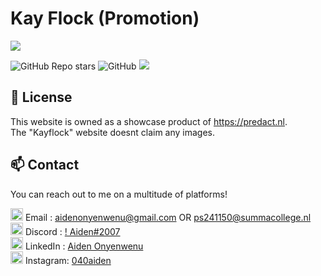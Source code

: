 # Kay Flock (Promotion)

<img src="https://09920c83-30e2-4303-93f0-df0cbe3bf521-00-2sz05h2xczetz.worf.replit.dev/images/readme.png">

![GitHub Repo stars](https://img.shields.io/github/stars/AidenistooOP/Kayflock?color=green) ![GitHub](https://img.shields.io/github/license/AidenistooOP/Kayflock) ![](https://komarev.com/ghpvc/?username=aidenistooop&label=PROFILE+VIEWS)

## 📂 License

This website is owned as a showcase product of https://predact.nl. <br>
The "Kayflock" website doesnt claim any images.

## 📫 Contact

You can reach out to me on a multitude of platforms!








<img src="https://mailmeteor.com/logos/assets/PNG/Gmail_Logo_512px.png" width="20px"> Email    : aidenonyenwenu@gmail.com OR ps241150@summacollege.nl <br>
<img src="https://assets-global.website-files.com/6257adef93867e50d84d30e2/636e0a6a49cf127bf92de1e2_icon_clyde_blurple_RGB.png" width="20px"> Discord  : [!  Aiden#2007](https://discord.gg/nBfTcMprrC) <br>
<img src="https://cdn-icons-png.flaticon.com/512/733/733561.png" width="20px"> LinkedIn : [Aiden Onyenwenu](https://www.linkedin.com/in/aiden-onyenwenu/) <br>
<img src="https://png.pngtree.com/png-vector/20221018/ourmid/pngtree-instagram-social-platform-icon-png-image_6315976.png" width="20px"> Instagram: [040aiden](https://instagram.com/040aiden/) <br> <br>

